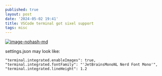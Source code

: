```yaml
---
published: true
layout: post
date: '2024-05-02 19:41'
title: VSCode terminal got sixel support
tags: misc 
---
```

[![image-nohash-md](https://i.imgur.com/cesJ4FBl.png)](https://i.imgur.com/cesJ4FB.png)

settings.json may look like:

    "terminal.integrated.enableImages": true,
    "terminal.integrated.fontFamily": "'JetBrainsMonoNL Nerd Font Mono'",
    "terminal.integrated.lineHeight": 1.2
